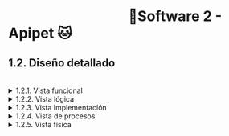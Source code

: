 #  &nbsp;&nbsp;&nbsp;&nbsp;&nbsp;&nbsp;&nbsp;&nbsp;&nbsp;&nbsp;&nbsp;&nbsp;&nbsp;&nbsp;&nbsp;&nbsp;&nbsp;&nbsp;&nbsp;&nbsp;&nbsp;&nbsp;&nbsp;&nbsp;&nbsp;&nbsp;&nbsp;&nbsp;&nbsp;&nbsp;&nbsp;&nbsp;&nbsp;&nbsp;&nbsp;&nbsp;🐶Software 2 - Apipet 🐱  #


## 1.2. Diseño detallado

<br>

<details>

<summary>1.2.1. Vista funcional</summary>

<br>

&nbsp;&nbsp;&nbsp;&nbsp;1.2.1.1. [Event Storming](https://github.com/MiguelRiosT/ApipetDocumentacion/tree/main/Dise%C3%B1o%20detallado/Vista%20funcional/EventStorming)

<details>

<summary>
&nbsp;&nbsp;&nbsp;&nbsp;1.2.1.2. Modelado de dominio
</summary>

&nbsp;&nbsp;&nbsp;&nbsp;&nbsp;&nbsp;&nbsp;&nbsp;1.2.1.2.1 [Anémico]()

&nbsp;&nbsp;&nbsp;&nbsp;&nbsp;&nbsp;&nbsp;&nbsp;1.2.1.2.2. [Enriquecido]()

</details>

<br>

&nbsp;&nbsp;&nbsp;&nbsp;1.2.1.3. [Diagrama de actividades](https://github.com/MiguelRiosT/ApipetDocumentacion/tree/main/Dise%C3%B1o%20detallado/Vista%20funcional/Diagrama%20de%20Actividades)

&nbsp;&nbsp;&nbsp;&nbsp;1.2.1.4. [Diagrama de estado](https://github.com/MiguelRiosT/ApipetDocumentacion/tree/main/Dise%C3%B1o%20detallado/Vista%20funcional/Diagrama%20de%20Estados)

<br>

</details>


<details>

<summary>1.2.2. Vista lógica</summary>

&nbsp;&nbsp;&nbsp;&nbsp;1.2.2.1. [Diagrama de clases]()

&nbsp;&nbsp;&nbsp;&nbsp;1.2.2.2. [Diagrama de objetos]()

&nbsp;&nbsp;&nbsp;&nbsp;1.2.2.3. [Modelo de datos]()

</details>



<details>

<summary>1.2.3. Vista Implementación</summary>

&nbsp;&nbsp;&nbsp;&nbsp;1.2.3.1. [Diagrama de componentes](https://github.com/MiguelRiosT/ApipetDocumentacion/tree/main/Dise%C3%B1o%20detallado/Vista%20Implementaci%C3%B3n/Diagrama%20de%20componentes)

&nbsp;&nbsp;&nbsp;&nbsp;1.2.3.2. [Diagrama de paquetes](https://github.com/MiguelRiosT/ApipetDocumentacion/tree/main/Dise%C3%B1o%20detallado/Vista%20Implementaci%C3%B3n/Diagrama%20de%20paquetes)

</details>

<details>

<summary>1.2.4. Vista de procesos</summary>

&nbsp;&nbsp;&nbsp;&nbsp;1.2.4.1 [Diagrama de secuencia](https://github.com/MiguelRiosT/ApipetDocumentacion/tree/main/Dise%C3%B1o%20detallado/Vista%20de%20procesos/Diagrama%20de%20Secuencia)

&nbsp;&nbsp;&nbsp;&nbsp;1.2.4.2. [Diagrama de colaboración](https://github.com/MiguelRiosT/ApipetDocumentacion/tree/main/Dise%C3%B1o%20detallado/Vista%20de%20procesos/Diagrama%20de%20colaboraci%C3%B3n)

</details>

<details>

<summary>1.2.5. Vista física</summary>

&nbsp;&nbsp;&nbsp;&nbsp;1.2.5.1. [Diagrama de despliegue]()

</details>




